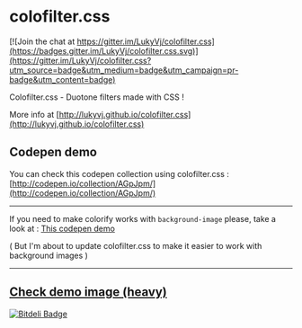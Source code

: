 # colofilter.css

[![Join the chat at https://gitter.im/LukyVj/colofilter.css](https://badges.gitter.im/LukyVj/colofilter.css.svg)](https://gitter.im/LukyVj/colofilter.css?utm_source=badge&utm_medium=badge&utm_campaign=pr-badge&utm_content=badge)

Colofilter.css - Duotone filters made with CSS ! 

More info at [http://lukyvj.github.io/colofilter.css](http://lukyvj.github.io/colofilter.css)

## Codepen demo 
You can check this codepen collection using colofilter.css : [http://codepen.io/collection/AGpJpm/](http://codepen.io/collection/AGpJpm/)

---
If you need to make colorify works with `background-image` please, take a look at : [This codepen demo](http://codepen.io/LukyVj/pen/9a44a89dc4e49884347141bb74a8927f)

( But I'm about to update colofilter.css to make it easier to work with background images )

--- 
[Check demo image (heavy)](https://github.com/LukyVj/colofilter.css/raw/master/filters.png)
--- 



[![Bitdeli Badge](https://d2weczhvl823v0.cloudfront.net/LukyVj/colofilter.css/trend.png)](https://bitdeli.com/free "Bitdeli Badge")

